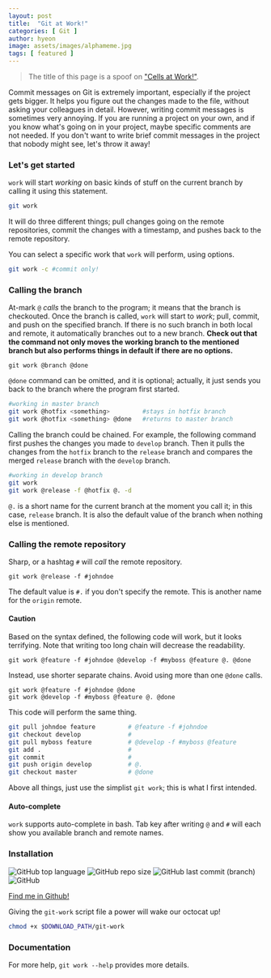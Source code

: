 ```yaml
---
layout: post
title:  "Git at Work!"
categories: [ Git ]
author: hyeon
image: assets/images/alphameme.jpg
tags: [ featured ]
---
```

> The title of this page is a spoof on ["Cells at Work!"](https://en.wikipedia.org/wiki/Cells_at_Work!).

Commit messages on Git is extremely important, especially if the project gets bigger. It helps you figure out the changes made to the file, without asking your colleagues in detail. However, writing commit messages is sometimes very annoying. If you are running a project on your own, and if you know what's going on in your project, maybe specific comments are not needed. If you don't want to write brief commit messages in the project that nobody might see, let's throw it away!

### Let's get started
`work` will start *working* on basic kinds of stuff on the current branch by calling it using this statement.
```bash
git work
```
It will do three different things; pull changes going on the remote repositories, commit the changes with a timestamp, and pushes back to the remote repository.

You can select a specific work that `work` will perform, using options.
```bash
git work -c #commit only!
```

### Calling the branch
At-mark `@` *calls* the branch to the program; it means that the branch is checkouted.
Once the branch is called, `work` will start to *work*; pull, commit, and push on the specified branch. If there is no such branch in both local and remote, it automatically branches out to a new branch.
**Check out that the command not only moves the working branch to the mentioned branch but also performs things in default if there are no options.**
```
git work @branch @done
```
`@done` command can be omitted, and it is optional; actually, it just sends you back to the branch where the program first started. 

```bash
#working in master branch
git work @hotfix <something>         #stays in hotfix branch
git work @hotfix <something> @done   #returns to master branch
```

Calling the branch could be chained. For example, the following command first pushes the changes you made to `develop` branch. Then it pulls the changes from the `hotfix` branch to the `release` branch and compares the merged `release` branch with the `develop` branch.
```bash
#working in develop branch
git work
git work @release -f @hotfix @. -d
```
`@.` is a short name for the current branch at the moment you call it; in this case, `release` branch. It is also the default value of the branch when nothing else is mentioned.

### Calling the remote repository

Sharp, or a hashtag `#` will *call* the remote repository.
```
git work @release -f #johndoe
```
The default value is `#.` if you don't specify the remote. This is another name for the `origin` remote.

#### Caution
Based on the syntax defined, the following code will work, but it looks terrifying. Note that writing too long chain will decrease the readability.
```
git work @feature -f #johndoe @develop -f #myboss @feature @. @done
```

Instead, use shorter separate chains. Avoid using more than one `@done` calls.
```
git work @feature -f #johndoe @done
git work @develop -f #myboss @feature @. @done
```

This code will perform the same thing.
```bash
git pull johndoe feature         # @feature -f #johndoe
git checkout develop             # 
git pull myboss feature          # @develop -f #myboss @feature
git add .                        #
git commit                       #
git push origin develop          # @.
git checkout master              # @done
```
Above all things, just use the simplist `git work`; this is what I first intended.

#### Auto-complete
`work` supports auto-complete in bash. Tab key after writing `@` and `#` will each show you available branch and remote names.

### Installation
![GitHub top language](https://img.shields.io/github/languages/top/hyeondnl/git-work) ![GitHub repo size](https://img.shields.io/github/repo-size/hyeondnl/git-work) ![GitHub last commit (branch)](https://img.shields.io/github/last-commit/hyeondnl/git-work/master) ![GitHub](https://img.shields.io/github/license/hyeondnl/git-work)

<i class="fa fa-github" style="font-family: 'Font Awesome 5 Brands'" aria-hidden="true"></i> [Find me in Github!](https://github.com/hyeondnl/git-work)

Giving the `git-work` script file a power will wake our octocat up! 
```bash
chmod +x $DOWNLOAD_PATH/git-work
```

### Documentation
For more help, `git work --help` provides more details.
